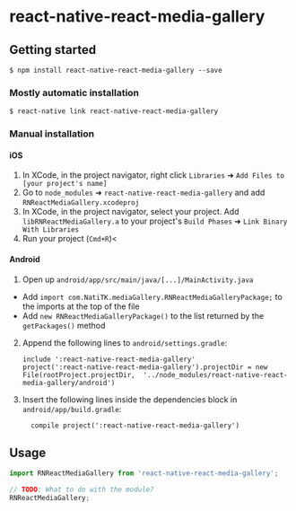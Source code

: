 
# react-native-react-media-gallery

## Getting started

`$ npm install react-native-react-media-gallery --save`

### Mostly automatic installation

`$ react-native link react-native-react-media-gallery`

### Manual installation


#### iOS

1. In XCode, in the project navigator, right click `Libraries` ➜ `Add Files to [your project's name]`
2. Go to `node_modules` ➜ `react-native-react-media-gallery` and add `RNReactMediaGallery.xcodeproj`
3. In XCode, in the project navigator, select your project. Add `libRNReactMediaGallery.a` to your project's `Build Phases` ➜ `Link Binary With Libraries`
4. Run your project (`Cmd+R`)<

#### Android

1. Open up `android/app/src/main/java/[...]/MainActivity.java`
  - Add `import com.NatiTK.mediaGallery.RNReactMediaGalleryPackage;` to the imports at the top of the file
  - Add `new RNReactMediaGalleryPackage()` to the list returned by the `getPackages()` method
2. Append the following lines to `android/settings.gradle`:
  	```
  	include ':react-native-react-media-gallery'
  	project(':react-native-react-media-gallery').projectDir = new File(rootProject.projectDir, 	'../node_modules/react-native-react-media-gallery/android')
  	```
3. Insert the following lines inside the dependencies block in `android/app/build.gradle`:
  	```
      compile project(':react-native-react-media-gallery')
  	```


## Usage
```javascript
import RNReactMediaGallery from 'react-native-react-media-gallery';

// TODO: What to do with the module?
RNReactMediaGallery;
```
  